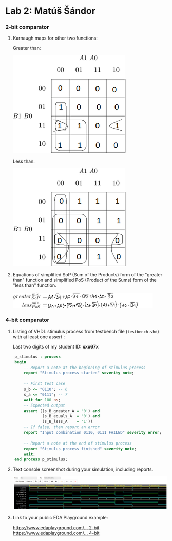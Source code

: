 # Lab 2: Matúš Šándor

### 2-bit comparator

1. Karnaugh maps for other two functions:

   Greater than:

   ![K-maps](images/kmap_empty.png)

   Less than:

   ![K-maps](images/kmap_empty2.png)

2. Equations of simplified SoP (Sum of the Products) form of the "greater than" function and simplified PoS (Product of the Sums) form of the "less than" function.

   ![Logic functions](images/comparator_min.png)

### 4-bit comparator

1. Listing of VHDL stimulus process from testbench file (`testbench.vhd`) with at least one assert :

   Last two digits of my student ID: **xxx67x**

```vhdl
    p_stimulus : process
    begin
        -- Report a note at the beginning of stimulus process
        report "Stimulus process started" severity note;

        -- First test case
        s_b <= "0110"; -- 6
        s_a <= "0111"; -- 7
        wait for 100 ns;
        -- Expected output
        assert ((s_B_greater_A = '0') and
                (s_B_equals_A  = '0') and
                (s_B_less_A    = '1'))
        -- If false, then report an error
        report "Input combination 0110, 0111 FAILED" severity error;  

        -- Report a note at the end of stimulus process
        report "Stimulus process finished" severity note;
        wait;
    end process p_stimulus;
```           
2. Text console screenshot during your simulation, including reports.

   ![Eda screenshot](images/eda_screenshot.png)

3. Link to your public EDA Playground example:

   [https://www.edaplayground.com/... 2-bit](https://edaplayground.com/x/YXdJ)
   [https://www.edaplayground.com/... 4-bit](https://edaplayground.com/x/EwFK)
